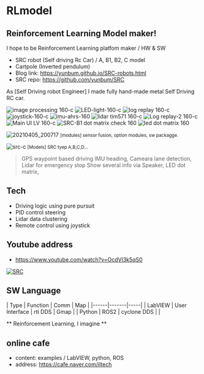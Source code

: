 # RLmodel
## Reinforcement Learning Model maker!

I hope to be Reinforcement Learning platfom maker / HW & SW
- SRC robot (Self driving Rc Car) / A, B1, B2, C model
- Cartpole (Inverted pendulum)
- Blog link: https://yunbum.github.io/SRC-robots.html 
- SRC repo: https://github.com/yunbum/SRC

As [Self Driving robot Engineer] I made fully hand-made metal Self Driving RC car.

![image processing 160-c](https://user-images.githubusercontent.com/32663016/114257381-adb31300-99fa-11eb-90b2-57a7fb8b82c7.gif) ![LED-light-160-c](https://user-images.githubusercontent.com/32663016/114257482-59f4f980-99fb-11eb-8674-71499f57c0c6.gif)
![log replay 160-c](https://user-images.githubusercontent.com/32663016/114257416-e226cf00-99fa-11eb-8655-66ba58ff0f10.gif) ![joystick-160-c](https://user-images.githubusercontent.com/32663016/114257581-e99aa800-99fb-11eb-80af-da88f095bed0.gif) ![imu-ahrs-160](https://user-images.githubusercontent.com/32663016/114257636-4eee9900-99fc-11eb-9eea-5b2890e479a3.gif) ![lidar tim571 160-c](https://user-images.githubusercontent.com/32663016/114258252-4d26d480-9a00-11eb-8abc-1d00f7622237.gif) ![Log replay-2 160-c](https://user-images.githubusercontent.com/32663016/114258914-13a49800-9a05-11eb-9063-70b9dd63f81b.gif) ![Main UI LV 160-c](https://user-images.githubusercontent.com/32663016/114259825-db548800-9a0b-11eb-873d-3fdf2ec07158.gif) ![SRC-B1 dot matrix check 160](https://user-images.githubusercontent.com/32663016/114260465-017c2700-9a10-11eb-8645-e4bc459dd39d.gif) ![led dot matrix 160](https://user-images.githubusercontent.com/32663016/114260581-d0e8bd00-9a10-11eb-8ba6-9ad319d76029.gif)


![20210405_200717](https://user-images.githubusercontent.com/32663016/162663695-090a10b3-bb3a-4b01-8e38-c645c6876a0e.jpg)
<small>[modules] sensor fusion, option modules, sw packagge.</small>

![src-c](https://user-images.githubusercontent.com/32663016/162663705-a3f0fee5-15b9-4d3c-8d32-2fd961fc5b3f.jpg)
<small>[Models] SRC tyep A,B,C,D...</small>

>GPS waypoint based driving
>IMU heading, Cameara lane detection, Lidar for emergency stop
>Show several info via Speaker, LED dot matrix,

## Tech
- Driving logic using pure pursuit
- PID control steering
- Lidar data clustering
- Remote control using joystick

## Youtube address
- https://www.youtube.com/watch?v=OcdVl3k5qS0

[![SRC](http://img.youtube.com/vi/OcdVl3k5qS0/0.jpg)](https://youtu.be/OcdVl3k5qS0=0s) 

## SW Language
| Type | Function | Comm | Map |
|------|-------|-----|
| LabVIEW | User Interface | rti DDS | Gmap |
| Python | ROS2 | cyclone DDS | |

** Reinforcement Learning, I imagine **

## online cafe
- content: examples / LabVIEW, python, ROS
- address: https://cafe.naver.com/iltech





